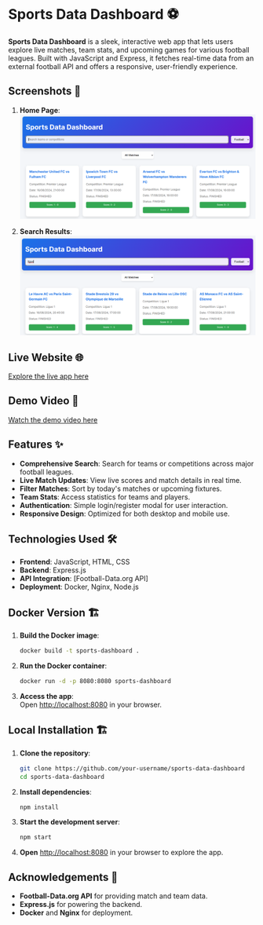 
# Sports Data Dashboard ⚽

**Sports Data Dashboard** is a sleek, interactive web app that lets users explore live matches, team stats, and upcoming games for various football leagues. Built with JavaScript and Express, it fetches real-time data from an external football API and offers a responsive, user-friendly experience.

## Screenshots 📸

1. **Home Page**: ![Home Page](./images/SportDataDashboard1.png)
 
2. **Search Results**: ![Search Results](./images/SportDataDashboard2.png)


## Live Website 🌐  
[Explore the live app here](https://web-02.divinebirasa.tech/)

## Demo Video 🎥  
[Watch the demo video here](#)

## Features ✨

- **Comprehensive Search**: Search for teams or competitions across major football leagues.
- **Live Match Updates**: View live scores and match details in real time.
- **Filter Matches**: Sort by today's matches or upcoming fixtures.
- **Team Stats**: Access statistics for teams and players.
- **Authentication**: Simple login/register modal for user interaction.
- **Responsive Design**: Optimized for both desktop and mobile use.

## Technologies Used 🛠️

- **Frontend**: JavaScript, HTML, CSS
- **Backend**: Express.js
- **API Integration**: [Football-Data.org API]
- **Deployment**: Docker, Nginx, Node.js

## Docker Version 🏗️

1. **Build the Docker image**:  
   ```bash
   docker build -t sports-dashboard .
   ```

2. **Run the Docker container**:  
   ```bash
   docker run -d -p 8080:8080 sports-dashboard
   ```

3. **Access the app**:  
   Open [http://localhost:8080](http://localhost:8080) in your browser.

## Local Installation 🏗️

1. **Clone the repository**:  
   ```bash
   git clone https://github.com/your-username/sports-data-dashboard
   cd sports-data-dashboard
   ```

2. **Install dependencies**:  
   ```bash
   npm install
   ```

3. **Start the development server**:  
   ```bash
   npm start
   ```

4. **Open** [http://localhost:8080](http://localhost:8080) in your browser to explore the app.

## Acknowledgements 🙌

- **Football-Data.org API** for providing match and team data.
- **Express.js** for powering the backend.
- **Docker** and **Nginx** for deployment.
